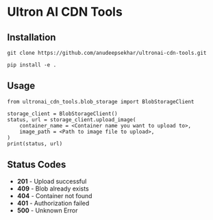 # Ultron AI CDN Tools

## Installation 
```git clone https://github.com/anudeepsekhar/ultronai-cdn-tools.git```

```pip install -e .```

## Usage 

```
from ultronai_cdn_tools.blob_storage import BlobStorageClient

storage_client = BlobStorageClient()
status, url = storage_client.upload_image(
    container_name = <Container name you want to upload to>,
    image_path = <Path to image file to upload>,
)
print(status, url)

```

## Status Codes

- **201** - Upload successful
- **409** - Blob already exists
- **404** - Container not found
- **401** - Authorization failed
- **500** - Unknown Error


